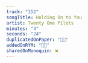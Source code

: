 ```yaml
---
track: "152"
songTitle: Holding On to You
artist: Twenty One Pilots
minutes: "4"
seconds: "24"
duplicatedOnPaper: "👍🏻"
addedOnRYM: "👍🏻"
sharedOnMonoquin: ❌
---
```

